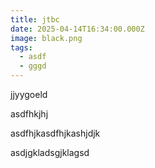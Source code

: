 ```yaml
---
title: jtbc
date: 2025-04-14T16:34:00.000Z
image: black.png
tags:
  - asdf
  - gggd
---
```

jjyygoeld

asdfhkjhj

asdfhjkasdfhjkashjdjk

asdjgkladsgjklagsd
